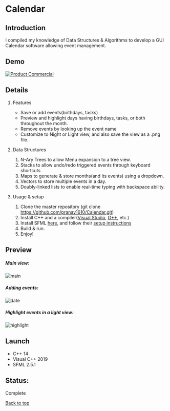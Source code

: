 # Calendar

## Introduction
I compiled my knowledge of Data Structures & Algorithms to develop a GUI Calendar software allowing event management.

## Demo
[![Product Commercial](https://img.youtube.com/vi/1fllEsKAJBU/2.jpg)](https://youtu.be/1fllEsKAJBU)

## Details
1. Features
   * Save or add events(birthdays, tasks)
   * Preview and highlight days having birthdays, tasks, or both throughout the month.
   * Remove events by looking up the event name
   * Customize to Night or Light view, and also save the view as a .png file.

1. Data Structures
   1. N-Ary Trees to allow Menu expansion to a tree view.
   2. Stacks to allow undo/redo triggered events through keyboard shortcuts
   3. Maps to generate & store months(and its events) using a dropdown.
   4. Vectors to store multiple events in a day.
   5. Doubly-linked lists to enable real-time typing with backspace ability.

1. Usage & setup
   1. Clone the master repository (git clone https://github.com/pranav1610/Calendar.git)
   2. Install C++ and a compiler([Visual Studio](https://visualstudio.microsoft.com/downloads/), [G++](https://gcc.gnu.org/), etc.)
   3. Install SFML [here](https://www.sfml-dev.org/download/sfml/2.5.1/), and follow their [setup instructions](https://www.sfml-dev.org/tutorials/2.5/start-vc.php)
   4. Build & run.
   5. Enjoy!

## Preview
##### Main view:
![main](https://user-images.githubusercontent.com/77756530/146632339-d08d5ba3-887b-4977-9f8b-0c26cc60ff9f.jpeg)

##### Adding events:
![date](https://user-images.githubusercontent.com/77756530/146632355-58ce5bf9-7147-4007-b060-5404db45de22.jpeg)

##### Highlight events in a light view:
![highlight](https://user-images.githubusercontent.com/77756530/146632381-2b78e591-3add-44bc-8a9c-1a2d0a3dd8db.jpeg)

## Launch
* C++ 14
* Visual C++ 2019
* SFML 2.5.1

## Status:
Complete

[Back to top](#)
